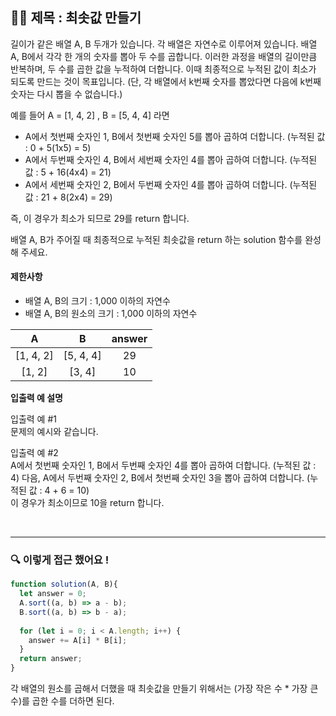 ## ✍🏻 제목 : 최솟값 만들기
길이가 같은 배열 A, B 두개가 있습니다. 각 배열은 자연수로 이루어져 있습니다.
배열 A, B에서 각각 한 개의 숫자를 뽑아 두 수를 곱합니다. 이러한 과정을 배열의 길이만큼 반복하며, 두 수를 곱한 값을 누적하여 더합니다. 이때 최종적으로 누적된 값이 최소가 되도록 만드는 것이 목표입니다. (단, 각 배열에서 k번째 숫자를 뽑았다면 다음에 k번째 숫자는 다시 뽑을 수 없습니다.)

예를 들어 A = [1, 4, 2] , B = [5, 4, 4] 라면

- A에서 첫번째 숫자인 1, B에서 첫번째 숫자인 5를 뽑아 곱하여 더합니다. (누적된 값 : 0 + 5(1x5) = 5)
- A에서 두번째 숫자인 4, B에서 세번째 숫자인 4를 뽑아 곱하여 더합니다. (누적된 값 : 5 + 16(4x4) = 21)
- A에서 세번째 숫자인 2, B에서 두번째 숫자인 4를 뽑아 곱하여 더합니다. (누적된 값 : 21 + 8(2x4) = 29)

즉, 이 경우가 최소가 되므로 29를 return 합니다.

배열 A, B가 주어질 때 최종적으로 누적된 최솟값을 return 하는 solution 함수를 완성해 주세요.

#### 제한사항
- 배열 A, B의 크기 : 1,000 이하의 자연수
- 배열 A, B의 원소의 크기 : 1,000 이하의 자연수

|A|B|answer|
|:------:|:----:|:----:|
|[1, 4, 2]|[5, 4, 4]|29|
|[1, 2]|[3, 4]|10|

**입출력 예 설명**

입출력 예 #1 <br>
문제의 예시와 같습니다.

입출력 예 #2 <br>
A에서 첫번째 숫자인 1, B에서 두번째 숫자인 4를 뽑아 곱하여 더합니다. (누적된 값 : 4) 다음, A에서 두번째 숫자인 2, B에서 첫번째 숫자인 3을 뽑아 곱하여 더합니다. (누적된 값 : 4 + 6 = 10) <br>
이 경우가 최소이므로 10을 return 합니다.

</br>

---

### 🔍 이렇게 접근 했어요 !

```javascript
function solution(A, B){
  let answer = 0;
  A.sort((a, b) => a - b);
  B.sort((a, b) => b - a); 
  
  for (let i = 0; i < A.length; i++) {
    answer += A[i] * B[i];
  }
  return answer;
}
```
각 배열의 원소를 곱해서 더했을 때 최솟값을 만들기 위해서는 (가장 작은 수 * 가장 큰 수)를 곱한 수를 더하면 된다.